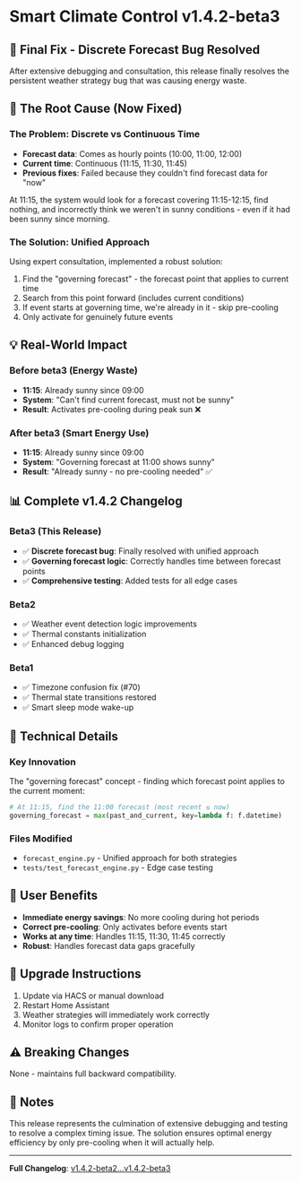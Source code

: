 # Smart Climate Control v1.4.2-beta3

## 🎯 Final Fix - Discrete Forecast Bug Resolved

After extensive debugging and consultation, this release finally resolves the persistent weather strategy bug that was causing energy waste.

## 🐛 The Root Cause (Now Fixed)

### The Problem: Discrete vs Continuous Time
- **Forecast data**: Comes as hourly points (10:00, 11:00, 12:00)
- **Current time**: Continuous (11:15, 11:30, 11:45)
- **Previous fixes**: Failed because they couldn't find forecast data for "now"

At 11:15, the system would look for a forecast covering 11:15-12:15, find nothing, and incorrectly think we weren't in sunny conditions - even if it had been sunny since morning.

### The Solution: Unified Approach
Using expert consultation, implemented a robust solution:
1. Find the "governing forecast" - the forecast point that applies to current time
2. Search from this point forward (includes current conditions)
3. If event starts at governing time, we're already in it - skip pre-cooling
4. Only activate for genuinely future events

## 💡 Real-World Impact

### Before beta3 (Energy Waste)
- **11:15**: Already sunny since 09:00
- **System**: "Can't find current forecast, must not be sunny"
- **Result**: Activates pre-cooling during peak sun ❌

### After beta3 (Smart Energy Use)
- **11:15**: Already sunny since 09:00
- **System**: "Governing forecast at 11:00 shows sunny"
- **Result**: "Already sunny - no pre-cooling needed" ✅

## 📊 Complete v1.4.2 Changelog

### Beta3 (This Release)
- ✅ **Discrete forecast bug**: Finally resolved with unified approach
- ✅ **Governing forecast logic**: Correctly handles time between forecast points
- ✅ **Comprehensive testing**: Added tests for all edge cases

### Beta2
- ✅ Weather event detection logic improvements
- ✅ Thermal constants initialization
- ✅ Enhanced debug logging

### Beta1
- ✅ Timezone confusion fix (#70)
- ✅ Thermal state transitions restored
- ✅ Smart sleep mode wake-up

## 🔧 Technical Details

### Key Innovation
The "governing forecast" concept - finding which forecast point applies to the current moment:
```python
# At 11:15, find the 11:00 forecast (most recent ≤ now)
governing_forecast = max(past_and_current, key=lambda f: f.datetime)
```

### Files Modified
- `forecast_engine.py` - Unified approach for both strategies
- `tests/test_forecast_engine.py` - Edge case testing

## 🚀 User Benefits

- **Immediate energy savings**: No more cooling during hot periods
- **Correct pre-cooling**: Only activates before events start
- **Works at any time**: Handles 11:15, 11:30, 11:45 correctly
- **Robust**: Handles forecast data gaps gracefully

## 🔄 Upgrade Instructions

1. Update via HACS or manual download
2. Restart Home Assistant
3. Weather strategies will immediately work correctly
4. Monitor logs to confirm proper operation

## ⚠️ Breaking Changes

None - maintains full backward compatibility.

## 📝 Notes

This release represents the culmination of extensive debugging and testing to resolve a complex timing issue. The solution ensures optimal energy efficiency by only pre-cooling when it will actually help.

---

**Full Changelog**: [v1.4.2-beta2...v1.4.2-beta3](https://github.com/VectorBarks/smart-climate/compare/v1.4.2-beta2...v1.4.2-beta3)